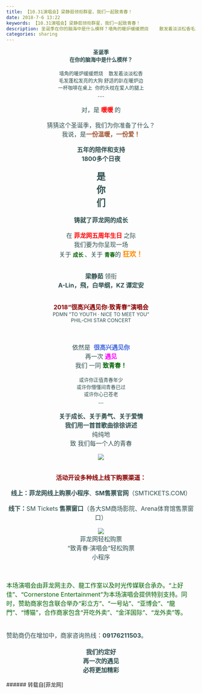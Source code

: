 ```yaml
---
title: 【10.31演唱会】梁静茹领衔群星，我们一起致青春！
date: 2018-7-6 13:22
keywords: 【10.31演唱会】梁静茹领衔群星，我们一起致青春！
description: 圣诞季在你的脑海中是什么模样？墙角的暖炉缓缓燃烧    散发着淡淡松香毛发蓬松发亮的大狗 舒适的趴在暖炉边一杯咖啡在桌上  你的头枕在爱人的腿上....对，是 暖暖 的猜猜这个圣诞季，我们为你准备了什么？我说，是一份温暖，一份爱！五年的陪伴和支持1800多个日夜是你们铸就了菲龙网的成长在 菲龙网五周年生日 之际我们要为你呈现一场关于 成长 、关于 青春的 狂欢！梁静茹 领衔A-Lin，飛，白举纲，KZ 谭定安2018“很高兴遇见你·致青春”演唱会PDMN "TO YOUTH · NICE TO MEET YOU" PHIL-CHI STAR CONCERT$('flv_NgW').innerHTML=(mobileplayer() ? "<iframe height='375' width='500' src='http://www.youtube.com/embed/5bs_OjnaNbI' frameborder=0 allowfullscreen></iframe>" : AC_FL_RunContent('width', '500', 'height', '375', 'allowNetworking', 'internal', 'allowScriptAccess', 'never', 'src', 'http://www.youtube.com/v/5bs_OjnaNbI&hl=zh_CN&fs=1', 'quality', 'high', 'bgcolor', '#ffffff', 'wmode', 'transparent', 'allowfullscreen', 'true'));依然是  很高兴遇见你再一次 遇见我们 一同 致青春！或许你正值青春年少或许你懵懂间青春已过或许你心已苍老...关于成长、关于勇气、关于爱情我们用一首首歌曲徐徐讲述纯纯地致 我们每一个人的青春活动开设多种线上线下购票渠道：线上：菲龙网线上购票小程序、SM售票官网（SMTICKETS.COM）线下：SM Tickets 售票窗口（各大SM商场影院、Arena体育馆售票窗口）菲龙网轻松购票“致青春·演唱会”轻松购票小程序$('flv_b3G').innerHTML=(mobileplayer() ? "<iframe height='375' width='500' src='http://www.youtube.com/embed/0Uy3gTX7nEY' frameborder=0 allowfullscreen></iframe>" : AC_FL_RunContent('width', '500', 'height', '375', 'allowNetworking', 'internal', 'allowScriptAccess', 'never', 'src', 'http://www.youtube.com/v/0Uy3gTX7nEY&hl=zh_CN&fs=1', 'quality', 'high', 'bgcolor', '#ffffff', 'wmode', 'transparent', 'allowfullscreen', 'true'));本场演唱会由菲龙网主办、龍工作室以及时光传媒联合承办。“上好佳”、“Cornerstone Entertainment”为本场演唱会提供特别支持。同时，赞助商家包含联合举办“彩立方”、“一号站”、“亚博会”、“龍門”、“博猫”，合作商家包含“开吃外卖”、“金洋国际”、“龙外卖”等。赞助商仍在增加中，商家咨询热线：09176211503。我们约定好再一次的遇见必将更加精彩
categories: sharing
---
```

<td class="t_f" id="postmessage_1484974">

<div align="center"><strong><font color="#2f4f4f">圣诞季</font><br/>
<font color="#2f4f4f">在你的脑海中是什么模样？</font></strong><br/>
<br/>
<font size="2"><font color="#2f4f4f">墙角的暖炉缓缓燃烧    散发着淡淡松香</font><br/>
<font color="#2f4f4f">毛发蓬松发亮的大狗 舒适的趴在暖炉边</font><br/>
<font color="#2f4f4f">一杯咖啡在桌上  你的头枕在爱人的腿上</font></font><br/>
<font color="#2f4f4f"><font size="3">....</font></font><br/>
<br/>
<font size="3"><font color="#2f4f4f">对，是 </font><strong><font color="#ff0000">暖暖 </font></strong><font color="#2f4f4f">的</font></font><br/>
<br/>
<font color="#2f4f4f"><font size="3">猜猜这个圣诞季，我们为你准备了什么？</font></font><br/>
<font size="3"><font color="#2f4f4f">我说，是</font><strong><font color="#a0522d">一份温暖，一份爱！</font></strong></font><br/>
<br/>
<strong><font color="#2f4f4f"><font size="3">五年的陪伴和支持</font></font><br/>
<font color="#2f4f4f"><font size="3">1800多个日夜</font></font><br/>
<br/>
<font size="5"><font color="#2f4f4f">是</font><br/>
<font color="#2f4f4f">你</font><br/>
<font color="#2f4f4f">们</font><br/>
</font></strong><br/>
<font color="#2f4f4f"><font size="3"><strong>铸就了菲龙网的成长</strong></font></font><br/>
<br/>
<font size="3"><font color="#2f4f4f">在 </font><strong><font color="#ff0000">菲龙网五周年生日</font></strong><font color="#2f4f4f"> 之际</font></font><br/>
<font color="#2f4f4f"><font size="3">我们要为你呈现一场</font></font><br/>
<font color="#2f4f4f"><font size="3">关于 </font></font><strong><font color="#006400">成长</font> </strong><font color="#2f4f4f"><font size="3">、关于 </font></font><strong><font color="#006400">青春</font></strong><font color="#2f4f4f"><font size="3">的 </font></font><strong><font size="4"><font color="#ff8c00">狂欢！</font></font></strong><br/>
<br/>
<br/>
<font color="#2f4f4f"><font size="3"><strong>梁静茹 </strong>领衔</font></font><br/>
<strong><font color="#2f4f4f"><font size="3">A-Lin，飛，白举纲，KZ 谭定安</font></font><br/>
</strong><br/>
<img alt="" border="0" class="zoom" data-cf-modified-f3a7316bf9ea1188915355ed-="" file="http://www.flw.ph/data/attachment/forum/201809/13/154848dncjzupujwnbdnwn.jpg" id="aimg_ItcW7" lazyloadthumb="1" onclick="" onmouseover="" src="http://www.flw.ph/data/attachment/forum/201809/13/154848dncjzupujwnbdnwn.jpg"/><br/>
<br/>
<font color="#8b0000"><font size="3"><strong>2018“很高兴遇见你·致青春”演唱会</strong></font></font><br/>
<font size="2"><font color="#2f4f4f">PDMN "TO YOUTH · NICE TO MEET YOU"</font><br/>
<font color="#2f4f4f"> PHIL-CHI STAR CONCERT</font></font><br/>
<br/>
<span id="flv_NgW"></span><script reload="1" type="f3a7316bf9ea1188915355ed-text/javascript">$('flv_NgW').innerHTML=(mobileplayer() ? "<iframe height='375' width='500' src='http://www.youtube.com/embed/5bs_OjnaNbI' frameborder=0 allowfullscreen></iframe>" : AC_FL_RunContent('width', '500', 'height', '375', 'allowNetworking', 'internal', 'allowScriptAccess', 'never', 'src', 'http://www.youtube.com/v/5bs_OjnaNbI&hl=zh_CN&fs=1', 'quality', 'high', 'bgcolor', '#ffffff', 'wmode', 'transparent', 'allowfullscreen', 'true'));</script><br/>
<br/>
<font size="3"><font color="#2f4f4f">依然是  </font><strong><font color="#4169e1">很高兴遇见你</font></strong></font><br/>
<font size="3"><font color="#2f4f4f">再一次 </font><strong><font color="#ff00ff">遇见</font></strong></font><br/>
<font size="3"><font color="#2f4f4f">我们 一同 </font><strong><font color="#006400">致青春！</font></strong></font><br/>
<br/>
<font size="2"><font color="#2f4f4f">或许你正值青春年少</font><br/>
<font color="#2f4f4f">或许你懵懂间青春已过</font><br/>
<font color="#2f4f4f">或许你心已苍老</font></font><br/>
<font color="#2f4f4f"><font size="3">...</font></font><br/>
<br/>
<font color="#2f4f4f"><font size="3"><strong>关于成长、关于勇气、关于爱情</strong></font></font><br/>
<strong><font color="#2f4f4f"><font size="3">我们用一首首歌曲徐徐讲述</font></font><br/>
</strong><font color="#2f4f4f"><font size="3">纯纯地</font></font><br/>
<font color="#2f4f4f"><font size="3">致 我们每一个人的青春</font></font><br/>
<br/>

<img aid="875074" data-cf-modified-f3a7316bf9ea1188915355ed-="" file="data/attachment/forum/201807/06/132143ezp0tk04hhlx9zpo.jpg.thumb.jpg" id="aimg_875074" inpost="1" onclick="" onmouseover="" src="http://www.flw.ph/data/attachment/forum/201807/06/132143ezp0tk04hhlx9zpo.jpg" style="cursor:pointer" zoomfile="data/attachment/forum/201807/06/132143ezp0tk04hhlx9zpo.jpg"/>


<br/>
<br/>
<br/>
<font color="#8b0000"><font size="3"><strong>活动开设多种线上线下购票渠道：</strong></font></font><br/>
<br/>
<font color="#2f4f4f"><font size="3"><strong>线上：菲龙网线上购票小程序</strong>、<strong>SM售票官网</strong>（SMTICKETS.COM）</font></font><br/>
<br/>
<font color="#2f4f4f"><font size="3"><strong>线下：</strong>SM Tickets<strong> 售票窗口</strong>（各大SM商场影院、Arena体育馆售票窗口）</font></font><br/>
<br/>

<img aid="875075" data-cf-modified-f3a7316bf9ea1188915355ed-="" file="data/attachment/forum/201807/06/132213viqwzzsxnzh20xi8.jpg.thumb.jpg" id="aimg_875075" inpost="1" onclick="" onmouseover="" src="http://www.flw.ph/data/attachment/forum/201807/06/132213viqwzzsxnzh20xi8.jpg" style="cursor:pointer" zoomfile="data/attachment/forum/201807/06/132213viqwzzsxnzh20xi8.jpg"/>


<br/>
<font color="#2f4f4f"><font size="3">菲龙网轻松购票</font></font><br/>
<font color="#2f4f4f"><font size="3">“致青春·演唱会”轻松购票</font></font><br/>
<font color="#2f4f4f"><font size="3">小程序</font></font><br/>
<br/>
<span id="flv_b3G"></span><script reload="1" type="f3a7316bf9ea1188915355ed-text/javascript">$('flv_b3G').innerHTML=(mobileplayer() ? "<iframe height='375' width='500' src='http://www.youtube.com/embed/0Uy3gTX7nEY' frameborder=0 allowfullscreen></iframe>" : AC_FL_RunContent('width', '500', 'height', '375', 'allowNetworking', 'internal', 'allowScriptAccess', 'never', 'src', 'http://www.youtube.com/v/0Uy3gTX7nEY&hl=zh_CN&fs=1', 'quality', 'high', 'bgcolor', '#ffffff', 'wmode', 'transparent', 'allowfullscreen', 'true'));</script><br/>
<br/>
<div align="left"><font size="3"><font color="#006400">本场演唱会由菲龙网主办、龍工作室以及时光传媒联合承办。“上好佳”、“Cornerstone Entertainment”为本场演唱会提供特别支持。同时，赞助商家包含联合举办“彩立方”、“一号站”、“亚博会”、“龍門”、“博猫”，合作商家包含“开吃外卖”、“金洋国际”、“龙外卖”等。</font></font></div><div align="left"><font size="3"><font color="#006400"><br/>
</font></font></div><div align="left"><div align="center"><img alt="" border="0" class="zoom" data-cf-modified-f3a7316bf9ea1188915355ed-="" file="http://www.flw.ph/data/attachment/forum/201811/09/193536kfyz66j0i6pi37gp.jpg.thumb.jpg" id="aimg_Atn0f" lazyloadthumb="1" onclick="" onmouseover="" src="http://www.flw.ph/data/attachment/forum/201811/09/193536kfyz66j0i6pi37gp.jpg.thumb.jpg"/></div></div><br/>
<div align="left"><font style="color:rgb(47, 79, 79)"><font size="3">赞助商仍在增加中，商家咨询热线：<strong>09176211503</strong>。</font></font></div><font color="#2f4f4f"><font size="3"><br/>
</font></font></div><div align="center"><strong><font color="#2f4f4f"><font size="3">我们约定好</font></font><br/>
<font color="#2f4f4f"><font size="3">再一次的遇见</font></font><br/>
<font color="#2f4f4f"><font size="3">必将更加精彩</font></font><br/>
</strong><br/>
</div></td>
###### 转载自[菲龙网]